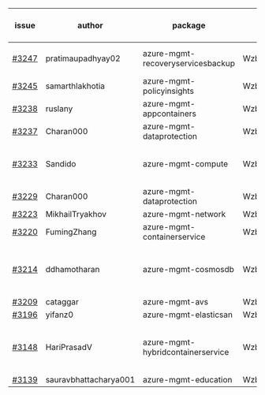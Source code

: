 | issue | author | package | assignee | bot advice | created date of issue | target release date | date from target |
| ------ | ------ | ------ | ------ | ------ | ------ | ------ | :-----: |
| [#3247](https://github.com/Azure/sdk-release-request/issues/3247) | pratimaupadhyay02 | azure-mgmt-recoveryservicesbackup | Wzb123456789 | Attention to inconsistent tag MultiAPI | 10-07 | 10-25 |  |
| [#3245](https://github.com/Azure/sdk-release-request/issues/3245) | samarthlakhotia | azure-mgmt-policyinsights | Wzb123456789 | new comment. | 10-06 | 10-19 |  |
| [#3238](https://github.com/Azure/sdk-release-request/issues/3238) | ruslany | azure-mgmt-appcontainers | Wzb123456789 |  | 10-04 | 10-12 |  |
| [#3237](https://github.com/Azure/sdk-release-request/issues/3237) | Charan000 | azure-mgmt-dataprotection | Wzb123456789 | duplicated issue  <br> | 10-03 | 10-05 |  |
| [#3233](https://github.com/Azure/sdk-release-request/issues/3233) | Sandido | azure-mgmt-compute | Wzb123456789 | new issue. new comment. MultiAPI | 09-30 | 10-17 |  |
| [#3229](https://github.com/Azure/sdk-release-request/issues/3229) | Charan000 | azure-mgmt-dataprotection | Wzb123456789 | duplicated issue  <br> | 09-29 | 10-03 |  |
| [#3223](https://github.com/Azure/sdk-release-request/issues/3223) | MikhailTryakhov | azure-mgmt-network | Wzb123456789 |  | 09-28 | 10-05 |  |
| [#3220](https://github.com/Azure/sdk-release-request/issues/3220) | FumingZhang | azure-mgmt-containerservice | Wzb123456789 | new comment. | 09-28 | 09-30 |  |
| [#3214](https://github.com/Azure/sdk-release-request/issues/3214) | ddhamotharan | azure-mgmt-cosmosdb | Wzb123456789 | new comment. close to release date.  | 09-27 | 10-11 | 2 |
| [#3209](https://github.com/Azure/sdk-release-request/issues/3209) | cataggar | azure-mgmt-avs | Wzb123456789 | Hold on | 09-26 | 10-31 |  |
| [#3196](https://github.com/Azure/sdk-release-request/issues/3196) | yifanz0 | azure-mgmt-elasticsan | Wzb123456789 |  | 09-19 | 10-12 |  |
| [#3148](https://github.com/Azure/sdk-release-request/issues/3148) | HariPrasadV | azure-mgmt-hybridcontainerservice | Wzb123456789 | new comment. close to release date.  | 09-07 | 10-11 | 2 |
| [#3139](https://github.com/Azure/sdk-release-request/issues/3139) | sauravbhattacharya001 | azure-mgmt-education | Wzb123456789 |  | 09-02 | 10-17 |  |
